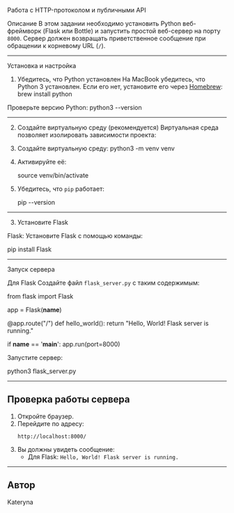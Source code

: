 
Работа с HTTP-протоколом и публичными API

Описание
В этом задании необходимо установить Python веб-фреймворк (Flask или Bottle) и запустить простой веб-сервер на порту `8000`. Сервер должен возвращать приветственное сообщение при обращении к корневому URL (`/`).

---

Установка и настройка

1. Убедитесь, что Python установлен
На MacBook убедитесь, что Python 3 установлен. Если его нет, установите его через [Homebrew](https://brew.sh/):
brew install python

Проверьте версию Python:
python3 --version

---

2. Создайте виртуальную среду (рекомендуется)
Виртуальная среда позволяет изолировать зависимости проекта:

1. Создайте виртуальную среду:
   python3 -m venv venv


2. Активируйте её:

   source venv/bin/activate
   

3. Убедитесь, что `pip` работает:
   
   pip --version
   

---

3. Установите Flask

Flask:
Установите Flask с помощью команды:

pip install Flask

---

Запуск сервера

Для Flask
Создайте файл `flask_server.py` с таким содержимым:

from flask import Flask

app = Flask(__name__)

@app.route("/")
def hello_world():
    return "Hello, World! Flask server is running."

if __name__ == '__main__':
    app.run(port=8000)


Запустите сервер:

python3 flask_server.py


---

## Проверка работы сервера

1. Откройте браузер.
2. Перейдите по адресу:
   ```
   http://localhost:8000/
   ```
3. Вы должны увидеть сообщение:
   - Для Flask: `Hello, World! Flask server is running.`


---

## Автор
Kateryna
